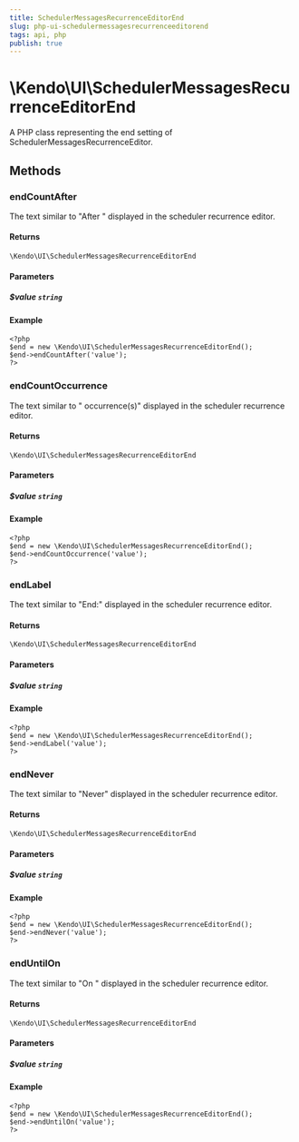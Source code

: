 ```yaml
---
title: SchedulerMessagesRecurrenceEditorEnd
slug: php-ui-schedulermessagesrecurrenceeditorend
tags: api, php
publish: true
---
```


# \Kendo\UI\SchedulerMessagesRecurrenceEditorEnd

A PHP class representing the end setting of SchedulerMessagesRecurrenceEditor.


## Methods

### endCountAfter
The text similar to "After " displayed in the scheduler recurrence editor.

#### Returns
`\Kendo\UI\SchedulerMessagesRecurrenceEditorEnd`

#### Parameters

##### $value `string`



#### Example 
    <?php
    $end = new \Kendo\UI\SchedulerMessagesRecurrenceEditorEnd();
    $end->endCountAfter('value');
    ?>

### endCountOccurrence
The text similar to " occurrence(s)" displayed in the scheduler recurrence editor.

#### Returns
`\Kendo\UI\SchedulerMessagesRecurrenceEditorEnd`

#### Parameters

##### $value `string`



#### Example 
    <?php
    $end = new \Kendo\UI\SchedulerMessagesRecurrenceEditorEnd();
    $end->endCountOccurrence('value');
    ?>

### endLabel
The text similar to "End:" displayed in the scheduler recurrence editor.

#### Returns
`\Kendo\UI\SchedulerMessagesRecurrenceEditorEnd`

#### Parameters

##### $value `string`



#### Example 
    <?php
    $end = new \Kendo\UI\SchedulerMessagesRecurrenceEditorEnd();
    $end->endLabel('value');
    ?>

### endNever
The text similar to "Never" displayed in the scheduler recurrence editor.

#### Returns
`\Kendo\UI\SchedulerMessagesRecurrenceEditorEnd`

#### Parameters

##### $value `string`



#### Example 
    <?php
    $end = new \Kendo\UI\SchedulerMessagesRecurrenceEditorEnd();
    $end->endNever('value');
    ?>

### endUntilOn
The text similar to "On " displayed in the scheduler recurrence editor.

#### Returns
`\Kendo\UI\SchedulerMessagesRecurrenceEditorEnd`

#### Parameters

##### $value `string`



#### Example 
    <?php
    $end = new \Kendo\UI\SchedulerMessagesRecurrenceEditorEnd();
    $end->endUntilOn('value');
    ?>

